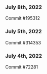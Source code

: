 ### July 8th, 2022

Commit #195312

### July 5th, 2022

Commit #314353


### July 4th, 2022

Commit #72281

